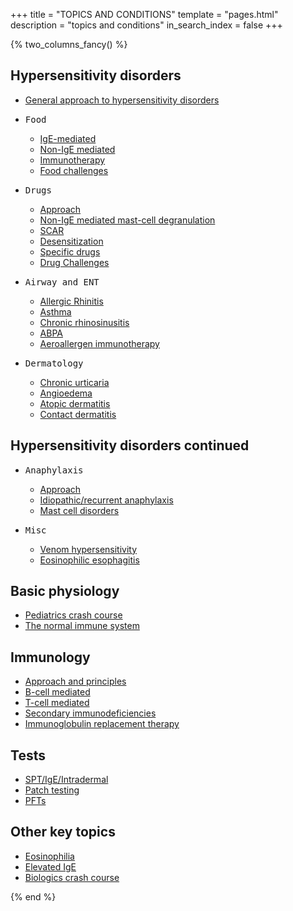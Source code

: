 +++
title = "TOPICS AND CONDITIONS"
template = "pages.html"
description = "topics and conditions"
in_search_index = false
+++

{% two_columns_fancy() %}

## Hypersensitivity disorders

- [General approach to hypersensitivity disorders](@/topics/hypersensitivity/hypersensitivity_approach.md)
- <kbd><kbd>Food</kbd></kbd>

  - [IgE-mediated](/topics/hypersensitivity/foods/ige/)
  - [Non-IgE mediated](/topics/hypersensitivity/foods/non_ige/)
  - [Immunotherapy](/topics/hypersensitivity/foods/immunotherapy)
  - [Food challenges](@/topics/hypersensitivity/foods/food_challenge.md)
- <kbd><kbd>Drugs</kbd></kbd>

  - [Approach](/topics/hypersensitivity/drugs/approach)
  - [Non-IgE mediated mast-cell degranulation](@/topics/hypersensitivity/drugs/non_ige.md)
  - [SCAR](/topics/hypersensitivity/drugs/scar)
  - [Desensitization](/topics/hypersensitivity/drugs/desensitization)
  - [Specific drugs](/topics/hypersensitivity/drugs/specific_drugs/)
  - [Drug Challenges](@/topics/hypersensitivity/drugs/drug_challenge.md)
- <kbd><kbd>Airway and ENT</kbd></kbd>

  - [Allergic Rhinitis](@/topics/hypersensitivity/airway_ent/allergic_rhinitis.md)
  - [Asthma](/topics/hypersensitivity/airway_ent/asthma)
  - [Chronic rhinosinusitis](@/topics/hypersensitivity/airway_ent/chronic_rhinosinusitis.md)
  - [ABPA](/topics/hypersensitivity/airway_ent/abpa)
  - [Aeroallergen immunotherapy](@/topics/hypersensitivity/airway_ent/aeroallergen_immunotherapy.md)
- <kbd><kbd>Dermatology</kbd></kbd>

  - [Chronic urticaria](/topics/hypersensitivity/dermatology/csu)
  - [Angioedema](/topics/hypersensitivity/dermatology/angioedema)
  - [Atopic dermatitis](@/topics/hypersensitivity/dermatology/atopic_dermatitis.md)
  - [Contact dermatitis](@/topics/hypersensitivity/dermatology/contact_dermatitis.md)

<!-- split -->

## Hypersensitivity disorders continued

- <kbd><kbd>Anaphylaxis</kbd></kbd>

  - [Approach](@/topics/hypersensitivity/anaphylaxis/anaphylaxis.md)
  - [Idiopathic/recurrent anaphylaxis](@/topics/hypersensitivity/anaphylaxis/idiopathic_anaphylaxis.md)
  - [Mast cell disorders](@/topics/hypersensitivity/anaphylaxis/mast_cell_disorders.md)
- <kbd><kbd>Misc</kbd></kbd>

  - [Venom hypersensitivity](/topics/hypersensitivity/misc/venom)
  - [Eosinophilic esophagitis](@/topics/hypersensitivity/misc/eosinophilic_esophagitis.md)

## Basic physiology

- [Pediatrics crash course](@/topics/basic_physiology/pediatrics.md)
- [The normal immune system](@/topics/basic_physiology/immune_system.md)

## Immunology

- [Approach and principles](/topics/immunology/approach)
- [B-cell mediated](@/topics/immunology/b_cell.md)
- [T-cell mediated](@/topics/immunology/t_cell.md)
- [Secondary immunodeficiencies](@/topics/immunology/secondary.md)
- [Immunoglobulin replacement therapy](@/topics/immunology/immunoglobulin_replacement.md)

## Tests

- [SPT/IgE/Intradermal](@/topics/tests/spt_ige_intradermal.md)
- [Patch testing](@/topics/tests/patch_test.md)
- [PFTs](@/topics/tests/pfts.md)

## Other key topics

- [Eosinophilia](/topics/misc/eosinophilia)
- [Elevated IgE](@/topics/misc/elevated_ige.md)
- [Biologics crash course](@/topics/misc/biologics.md)

{% end %}
